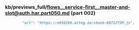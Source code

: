 ### kb/previews_full/flows__service-first__master-and-slot@auth.har.part050.md (part 002)

```md
        "url": "https://n958200.alteg.io/chunk-KO722YSM.js",
        
```

```
